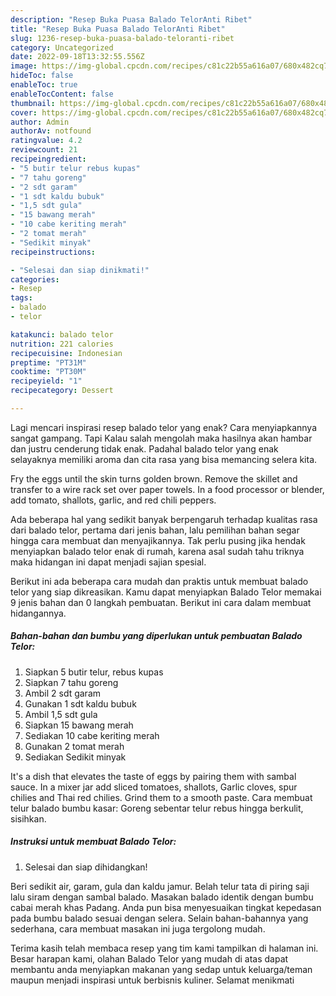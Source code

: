 ```yaml
---
description: "Resep Buka Puasa Balado TelorAnti Ribet"
title: "Resep Buka Puasa Balado TelorAnti Ribet"
slug: 1236-resep-buka-puasa-balado-teloranti-ribet
category: Uncategorized
date: 2022-09-18T13:32:55.556Z
image: https://img-global.cpcdn.com/recipes/c81c22b55a616a07/680x482cq70/balado-telor-foto-resep-utama.jpg
hideToc: false
enableToc: true
enableTocContent: false
thumbnail: https://img-global.cpcdn.com/recipes/c81c22b55a616a07/680x482cq70/balado-telor-foto-resep-utama.jpg
cover: https://img-global.cpcdn.com/recipes/c81c22b55a616a07/680x482cq70/balado-telor-foto-resep-utama.jpg
author: Admin
authorAv: notfound
ratingvalue: 4.2
reviewcount: 21
recipeingredient:
- "5 butir telur rebus kupas"
- "7 tahu goreng"
- "2 sdt garam"
- "1 sdt kaldu bubuk"
- "1,5 sdt gula"
- "15 bawang merah"
- "10 cabe keriting merah"
- "2 tomat merah"
- "Sedikit minyak"
recipeinstructions:

- "Selesai dan siap dinikmati!"
categories:
- Resep
tags:
- balado
- telor

katakunci: balado telor 
nutrition: 221 calories
recipecuisine: Indonesian
preptime: "PT31M"
cooktime: "PT30M"
recipeyield: "1"
recipecategory: Dessert

---
```



Lagi mencari inspirasi resep balado telor yang enak? Cara menyiapkannya sangat gampang. Tapi Kalau salah mengolah maka hasilnya akan hambar dan justru cenderung tidak enak. Padahal balado telor yang enak selayaknya memiliki aroma dan cita rasa yang bisa memancing selera kita.


Fry the eggs until the skin turns golden brown. Remove the skillet and transfer to a wire rack set over paper towels. In a food processor or blender, add tomato, shallots, garlic, and red chili peppers.

Ada beberapa hal yang sedikit banyak berpengaruh terhadap kualitas rasa dari balado telor, pertama dari jenis bahan, lalu pemilihan bahan segar hingga cara membuat dan menyajikannya. Tak perlu pusing jika hendak menyiapkan balado telor enak di rumah, karena asal sudah tahu triknya maka hidangan ini dapat menjadi sajian spesial.


Berikut ini ada beberapa cara mudah dan praktis untuk membuat balado telor yang siap dikreasikan. Kamu dapat menyiapkan Balado Telor memakai 9 jenis bahan dan 0 langkah pembuatan. Berikut ini cara dalam membuat hidangannya.

<!--inarticleads1-->

##### Bahan-bahan dan bumbu yang diperlukan untuk pembuatan Balado Telor:

1. Siapkan 5 butir telur, rebus kupas
1. Siapkan 7 tahu goreng
1. Ambil 2 sdt garam
1. Gunakan 1 sdt kaldu bubuk
1. Ambil 1,5 sdt gula
1. Siapkan 15 bawang merah
1. Sediakan 10 cabe keriting merah
1. Gunakan 2 tomat merah
1. Sediakan Sedikit minyak


It&#39;s a dish that elevates the taste of eggs by pairing them with sambal sauce. In a mixer jar add sliced tomatoes, shallots, Garlic cloves, spur chilies and Thai red chilies. Grind them to a smooth paste. Cara membuat telur balado bumbu kasar: Goreng sebentar telur rebus hingga berkulit, sisihkan. 

<!--inarticleads2-->

##### Instruksi untuk membuat Balado Telor:


1. Selesai dan siap dihidangkan!

Beri sedikit air, garam, gula dan kaldu jamur. Belah telur tata di piring saji lalu siram dengan sambal balado. Masakan balado identik dengan bumbu cabai merah khas Padang. Anda pun bisa menyesuaikan tingkat kepedasan pada bumbu balado sesuai dengan selera. Selain bahan-bahannya yang sederhana, cara membuat masakan ini juga tergolong mudah. 

Terima kasih telah membaca resep yang tim kami tampilkan di halaman ini. Besar harapan kami, olahan Balado Telor yang mudah di atas dapat membantu anda menyiapkan makanan yang sedap untuk keluarga/teman maupun menjadi inspirasi untuk berbisnis kuliner. Selamat menikmati
